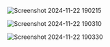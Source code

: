 ![Screenshot 2024-11-22 190215](https://github.com/user-attachments/assets/6cc8706f-7073-4fff-b6a7-c83d726abafc)

![Screenshot 2024-11-22 190310](https://github.com/user-attachments/assets/a78262df-3a5b-4c0a-a3cb-e442320d8f98)

![Screenshot 2024-11-22 190330](https://github.com/user-attachments/assets/9cabe317-2496-4fc1-8bb7-f2a6a2376995)
